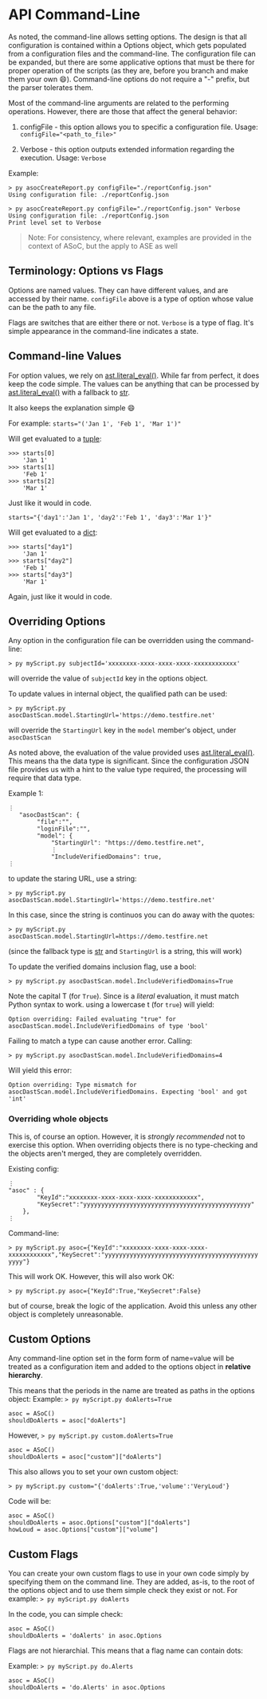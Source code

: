 # API Command-Line

As noted, the command-line allows setting options.
The design is that all configuration is contained within a Options object, which gets populated from a configuration files and the command-line.
The configuration file can be expanded, but there are some applicative options that must be there for proper operation of the scripts (as they are, before you branch and make them your own :smile:).
Command-line options do not require a "-" prefix, but the parser tolerates them. 

Most of the command-line arguments are related to the performing operations. However, there are those that affect the general behavior:

1. configFile - this option allows you to specific a configuration file. Usage: `configFile="<path_to_file>"`

1. Verbose - this option outputs extended information regarding the execution. Usage: `Verbose`

Example:
```
> py asocCreateReport.py configFile="./reportConfig.json"
Using configuration file: ./reportConfig.json

> py asocCreateReport.py configFile="./reportConfig.json" Verbose
Using configuration file: ./reportConfig.json
Print level set to Verbose
```

> Note: For consistency, where relevant, examples are provided in the context of ASoC, but the apply to ASE as well

## Terminology: Options vs Flags
Options are named values. They can have different values, and are accessed by their name. `configFile` above is a type of option whose value can be the path to any file.

Flags are switches that are either there or not. `Verbose` is a type of flag. It's simple appearance in the command-line indicates a state. 

## Command-line Values
For option values, we rely on [ast.literal_eval()](https://docs.python.org/3/library/ast.html#ast.literal_eval). While far from perfect, it does keep the code simple. The values can be anything that can be processed by [ast.literal_eval()](https://docs.python.org/3/library/ast.html#ast.literal_eval) with a fallback to [str](https://docs.python.org/3/library/stdtypes.html#text-sequence-type-str).

It also keeps the explanation simple :smile:

For example: `starts="('Jan 1', 'Feb 1', 'Mar 1')"`

Will get evaluated to a [tuple](https://docs.python.org/3/library/stdtypes.html#tuple):
```
>>> starts[0]
    'Jan 1'
>>> starts[1]
    'Feb 1'
>>> starts[2]
    'Mar 1'
```
Just like it would in code.

`starts="{'day1':'Jan 1', 'day2':'Feb 1', 'day3':'Mar 1'}"`

Will get evaluated to a [dict](https://docs.python.org/3/library/stdtypes.html#mapping-types-dict):
```
>>> starts["day1"]
    'Jan 1'
>>> starts["day2"]
    'Feb 1'
>>> starts["day3"]
    'Mar 1'
```
Again, just like it would in code.

## Overriding Options
Any option in the configuration file can be overridden using the command-line:

 `> py myScript.py subjectId='xxxxxxxx-xxxx-xxxx-xxxx-xxxxxxxxxxxx'`

will override the value of `subjectId` key in the options object.

To update values in internal object, the qualified path can be used:

`> py myScript.py asocDastScan.model.StartingUrl='https://demo.testfire.net'`

will override the `StartingUrl` key in the `model` member's object, under `asocDastScan`

As noted above, the evaluation of the value provided uses [ast.literal_eval()](https://docs.python.org/3/library/ast.html#ast.literal_eval). This means tha the data type is significant. Since the configuration JSON file provides us with a hint to the value type required, the processing will require that data type.

Example 1:
```
⋮
   "asocDastScan": {
        "file":"",
        "loginFile":"",
        "model": {
            "StartingUrl": "https://demo.testfire.net",
            ⋮
            "IncludeVerifiedDomains": true,
⋮
```
to update the staring URL, use a string:

`> py myScript.py asocDastScan.model.StartingUrl='https://demo.testfire.net'`

In this case, since the string is continuos you can do away with the quotes:

`> py myScript.py asocDastScan.model.StartingUrl=https://demo.testfire.net`

(since the fallback type is [str](https://docs.python.org/3/library/stdtypes.html#text-sequence-type-str) and `StartingUrl` is a string, this will work)

To update the verified domains inclusion flag, use a bool:

`> py myScript.py asocDastScan.model.IncludeVerifiedDomains=True`

Note the capital T (for `True`). Since is a _literal_ evaluation, it must match Python syntax to work. using a lowercase t (for `true`) will yield:

`Option overriding: Failed evaluating "true" for asocDastScan.model.IncludeVerifiedDomains of type 'bool'`

Failing to match a type can cause another error. Calling:

`> py myScript.py asocDastScan.model.IncludeVerifiedDomains=4`

Will yield this error:

`Option overriding: Type mismatch for asocDastScan.model.IncludeVerifiedDomains. Expecting 'bool' and got 'int'`

### Overriding whole objects
This is, of course an option. However, it is _strongly recommended_ not to exercise this option.
When overriding objects there is no type-checking and the objects aren't merged, they are completely overridden.

Existing config:
```
⋮
"asoc" : {
        "KeyId":"xxxxxxxx-xxxx-xxxx-xxxx-xxxxxxxxxxxx",
        "KeySecret":"yyyyyyyyyyyyyyyyyyyyyyyyyyyyyyyyyyyyyyyyyyyyyyy"
    },
⋮
```

Command-line:

`> py myScript.py asoc={"KeyId":"xxxxxxxx-xxxx-xxxx-xxxx-xxxxxxxxxxxx","KeySecret":"yyyyyyyyyyyyyyyyyyyyyyyyyyyyyyyyyyyyyyyyyyyyyyy"}`

This will work OK. However, this will also work OK:

`> py myScript.py asoc={"KeyId":True,"KeySecret":False}`

but of course, break the logic of the application. Avoid this unless any other object is completely unreasonable.

## Custom Options
Any command-line option set in the form form of name=value will be treated as a configuration item and added to the options object in __relative hierarchy__.

This means that the periods in the name are treated as paths in the options object:
Example: `> py myScript.py doAlerts=True`
```
asoc = ASoC()
shouldDoAlerts = asoc["doAlerts"]
```
However, `> py myScript.py custom.doAlerts=True`
```
asoc = ASoC()
shouldDoAlerts = asoc["custom"]["doAlerts"]
```
This also allows you to set your own custom object:

`> py myScript.py custom="{'doAlerts':True,'volume':'VeryLoud'}`

Code will be:
```
asoc = ASoC()
shouldDoAlerts = asoc.Options["custom"]["doAlerts"]
howLoud = asoc.Options["custom"]["volume"]
```
## Custom Flags
You can create your own custom flags to use in your own code simply by specifying them on the command line. They are added, as-is, to the root of the options object and to use them simple check they exist or not.
For example: `> py myScript.py doAlerts`

In the code, you can simple check:
```
asoc = ASoC()
shouldDoAlerts = 'doAlerts' in asoc.Options
```
Flags are not hierarchial. This means that a flag name can contain dots:

Example: `> py myScript.py do.Alerts`

```
asoc = ASoC()
shouldDoAlerts = 'do.Alerts' in asoc.Options
```
